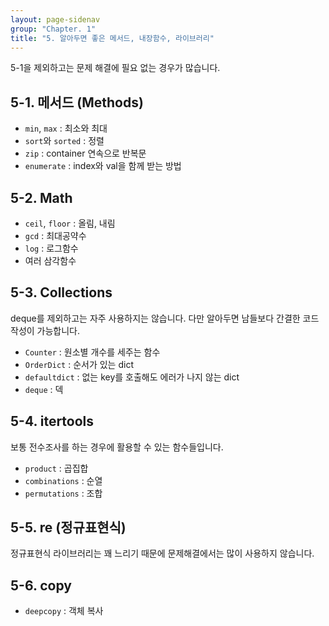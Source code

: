 ```yaml
---
layout: page-sidenav
group: "Chapter. 1"
title: "5. 알아두면 좋은 메서드, 내장함수, 라이브러리"
---
```


5-1을 제외하고는 문제 해결에 필요 없는 경우가 많습니다.

## 5-1. 메서드 (Methods)

- `min`, `max` : 최소와 최대
- `sort`와 `sorted` : 정렬
- `zip` : container 연속으로 반복문
- `enumerate` : index와 val을 함께 받는 방법

## 5-2. Math

- `ceil`, `floor` : 올림, 내림
- `gcd` : 최대공약수
- `log` : 로그함수
- 여러 삼각함수

## 5-3. Collections

deque를 제외하고는 자주 사용하지는 않습니다.
다만 알아두면 남들보다 간결한 코드 작성이 가능합니다.

- `Counter` : 원소별 개수를 세주는 함수
- `OrderDict` : 순서가 있는 dict
- `defaultdict` : 없는 key를 호출해도 에러가 나지 않는 dict
- `deque` : 덱

## 5-4. itertools

보통 전수조사를 하는 경우에 활용할 수 있는 함수들입니다.

- `product` : 곱집합
- `combinations` : 순열
- `permutations` : 조합

## 5-5. re (정규표현식)

정규표현식 라이브러리는 꽤 느리기 때문에 문제해결에서는 많이 사용하지 않습니다.

## 5-6. copy

- `deepcopy` : 객체 복사